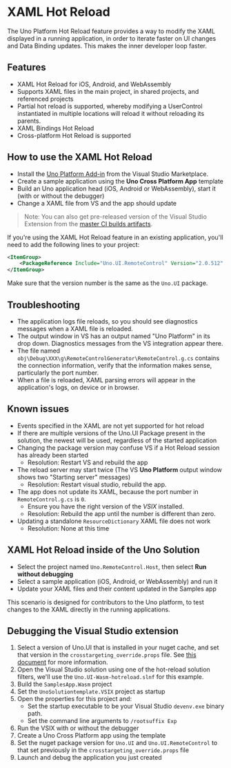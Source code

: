 # XAML Hot Reload

The Uno Platform Hot Reload feature provides a way to modify the XAML displayed in a running application, in order to iterate faster on UI changes and Data Binding updates. This makes the inner developer loop faster.

## Features
- XAML Hot Reload for iOS, Android, and WebAssembly
- Supports XAML files in the main project, in shared projects, and referenced projects
- Partial hot reload is supported, whereby modifying a UserControl instantiated in multiple locations will reload it without reloading its parents.
- XAML Bindings Hot Reload
- Cross-platform Hot Reload is supported

## How to use the XAML Hot Reload
- Install the [Uno Platform Add-in](https://marketplace.visualstudio.com/items?itemName=nventivecorp.uno-platform-addin) from the Visual Studio Marketplace.
- Create a sample application using the **Uno Cross Platform App** template
- Build an Uno application head (iOS, Android or WebAssembly), start it (with or without the debugger)
- Change a XAML file from VS and the app should update

> Note: You can also get pre-released version of the Visual Studio Extension from the [master CI builds artifacts](https://dev.azure.com/uno-platform/Uno%20Platform/_build?definitionId=5&_a=summary). 

If you're using the XAML Hot Reload feature in an existing application, you'll need to add the following lines to your project:
```xml
<ItemGroup>
    <PackageReference Include="Uno.UI.RemoteControl" Version="2.0.512" Condition="'$(Configuration)'=='Debug'" />
</ItemGroup>
```
Make sure that the version number is the same as the `Uno.UI` package.

## Troubleshooting
- The application logs file reloads, so you should see diagnostics messages when a XAML file is reloaded.
- The output window in VS has an output named "Uno Platform" in its drop down. Diagnostics messages from the VS integration appear there.
- The file named `obj\Debug\XXX\g\RemoteControlGenerator\RemoteControl.g.cs` contains the connection information, verify that the information makes sense, particularly the port number.
- When a file is reloaded, XAML parsing errors will appear in the application's logs, on device or in browser.

## Known issues

- Events specified in the XAML are not yet supported for hot reload
- If there are multiple versions of the Uno.UI Package present in the solution, the newest will be used, regardless of the started application
- Changing the package version may confuse VS if a Hot Reload session has already been started
    - Resolution: Restart VS and rebuild the app
- The reload server may start twice (The VS **Uno Platform** output window shows two "Starting server" messages)
    - Resolution: Restart visual studio, rebuild the app.
- The app does not update its XAML, because the port number in `RemoteControl.g.cs` is `0`.
    - Ensure you have the right version of the _VSIX_ installed.
    - Resolution: Rebuild the app until the number is different than zero.
- Updating a standalone `ResourceDictionary` XAML file does not work
    - Resolution: None at this time

## XAML Hot Reload inside of the Uno Solution

- Select the project named `Uno.RemoteControl.Host`, then select **Run without debugging**
- Select a sample application (iOS, Android, or WebAssembly) and run it
- Update your XAML files and their content updated in the Samples app

This scenario is designed for contributors to the Uno platform, to test changes to the XAML directly in the running applications.

## Debugging the Visual Studio extension

1. Select a version of Uno.UI that is installed in your nuget cache, and set that version in the `crosstargeting_override.props` file. See [this document](../uno-developement/debugging-uno-ui.md) for more information.
1. Open the Visual Studio solution using one of the hot-reload solution filters, we'll use the `Uno.UI-Wasm-hotreload.slnf` for this example.
1. Build the `SamplesApp.Wasm` project
1. Set the `UnoSolutiontemplate.VSIX` project as startup
1. Open the properties for this project and:
    - Set the startup executable to be your Visual Studio `devenv.exe` binary path.
    - Set the command line arguments to `/rootsuffix Exp`
1. Run the VSIX with or without the debugger
1. Create a Uno Cross Platform app using the template
1. Set the nuget package version for `Uno.UI` and `Uno.UI.RemoteControl` to that set previously in the `crosstargeting_override.props` file
1. Launch and debug the application you just created

